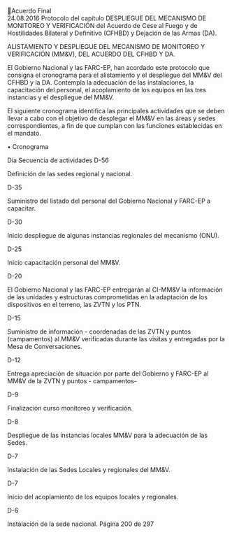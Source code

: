 Acuerdo Final  
24.08.2016 
Protocolo del capítulo DESPLIEGUE DEL MECANISMO DE MONITOREO Y VERIFICACIÓN del Acuerdo de 
Cese al Fuego y de Hostilidades Bilateral y Definitivo (CFHBD) y Dejación de las Armas (DA). 
 
ALISTAMIENTO  Y  DESPLIEGUE  DEL  MECANISMO  DE  MONITOREO  Y  VERIFICACIÓN  (MM&V),  DEL 
ACUERDO DEL  CFHBD Y DA. 
 
El  Gobierno  Nacional  y  las  FARC-EP,  han  acordado  este  protocolo  que  consigna  el  cronograma  para  el 
alistamiento y el despliegue del MM&V del CFHBD y la DA. Contempla la adecuación de las instalaciones, 
la  capacitación  del  personal,  el  acoplamiento  de  los  equipos  en  las  tres  instancias    y  el  despliegue  del 
MM&V. 
 
El siguiente cronograma identifica las principales actividades que se deben llevar a cabo con el objetivo 
de desplegar el MM&V en las áreas y sedes correspondientes, a fin de que cumplan  con las funciones 
establecidas en el mandato.   
 
• Cronograma 
 
Día 
Secuencia de actividades 
D-56 

Definición de las sedes regional y nacional. 

D-35 

Suministro  del  listado  del  personal  del  Gobierno  Nacional  y  FARC-EP  a 
capacitar. 

D-30 

Inicio despliegue de algunas instancias regionales del mecanismo (ONU). 

D-25 

Inicio capacitación personal del MM&V. 

D-20 

El Gobierno Nacional y las FARC-EP entregarán al CI-MM&V la información de 
las unidades y estructuras comprometidas en la adaptación de los dispositivos 
en el terreno, las ZVTN y los PTN. 

D-15 

Suministro de información - coordenadas de las ZVTN y puntos (campamentos) 
al  MM&V  verificadas  durante  las  visitas  y  entregadas  por  la  Mesa  de 
Conversaciones. 

D-12 

Entrega apreciación de situación por parte del Gobierno y FARC-EP  al MM&V 
de la ZVTN y puntos - campamentos- 

D-9 

Finalización curso monitoreo y verificación.    

D-8 

Despliegue de las instancias locales MM&V para la adecuación de las Sedes. 

D-7 

Instalación de las Sedes Locales y regionales del MM&V.  

D-7 

Inicio del acoplamiento de los equipos locales y regionales. 

D-6 

Instalación de la sede nacional. 
Página 200 de 297 

 

